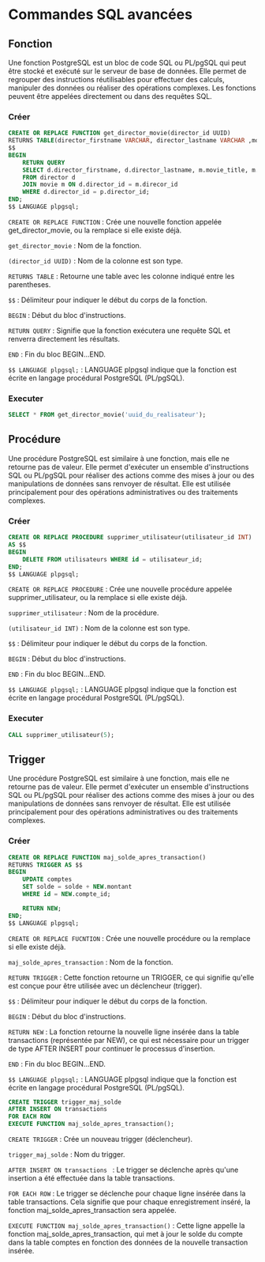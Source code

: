 # Commandes SQL avancées

## Fonction

Une fonction PostgreSQL est un bloc de code SQL ou PL/pgSQL qui peut être stocké et exécuté sur le serveur de base de données. Elle permet de regrouper des instructions réutilisables pour effectuer des calculs, manipuler des données ou réaliser des opérations complexes. Les fonctions peuvent être appelées directement ou dans des requêtes SQL.

### Créer

```SQL
CREATE OR REPLACE FUNCTION get_director_movie(director_id UUID)
RETURNS TABLE(director_firstname VARCHAR, director_lastname VARCHAR ,movie_title VARCHAR, movie_release_date DATE) AS
$$
BEGIN
    RETURN QUERY
    SELECT d.director_firstname, d.director_lastname, m.movie_title, m.movie_release_date
    FROM director d
    JOIN movie m ON d.director_id = m.direcor_id
    WHERE d.director_id = p.director_id;
END;
$$ LANGUAGE plpgsql;
```

`CREATE OR REPLACE FUNCTION` : Crée une nouvelle fonction appelée get_director_movie, ou la remplace si elle existe déjà.

`get_director_movie` : Nom de la fonction.

`(director_id UUID)` : Nom de la colonne est son type.

`RETURNS TABLE` : Retourne une table avec les colonne indiqué entre les parentheses.

`$$` : Délimiteur pour indiquer le début du corps de la fonction.

`BEGIN` : Début du bloc d'instructions.

`RETURN QUERY` : Signifie que la fonction exécutera une requête SQL et renverra directement les résultats.

`END` : Fin du bloc BEGIN...END.

`$$ LANGUAGE plpgsql;` : LANGUAGE plpgsql indique que la fonction est écrite en langage procédural PostgreSQL (PL/pgSQL).

### Executer

```SQL
SELECT * FROM get_director_movie('uuid_du_realisateur');
```

## Procédure

Une procédure PostgreSQL est similaire à une fonction, mais elle ne retourne pas de valeur. Elle permet d'exécuter un ensemble d'instructions SQL ou PL/pgSQL pour réaliser des actions comme des mises à jour ou des manipulations de données sans renvoyer de résultat. Elle est utilisée principalement pour des opérations administratives ou des traitements complexes.

### Créer

```SQL
CREATE OR REPLACE PROCEDURE supprimer_utilisateur(utilisateur_id INT)
AS $$
BEGIN
    DELETE FROM utilisateurs WHERE id = utilisateur_id;
END;
$$ LANGUAGE plpgsql;
```

`CREATE OR REPLACE PROCEDURE` : Crée une nouvelle procédure appelée supprimer_utilisateur, ou la remplace si elle existe déjà.

`supprimer_utilisateur` : Nom de la procédure.

`(utilisateur_id INT)` : Nom de la colonne est son type.

`$$` : Délimiteur pour indiquer le début du corps de la fonction.

`BEGIN` : Début du bloc d'instructions.

`END` : Fin du bloc BEGIN...END.

`$$ LANGUAGE plpgsql;` : LANGUAGE plpgsql indique que la fonction est écrite en langage procédural PostgreSQL (PL/pgSQL).

### Executer

```SQL
CALL supprimer_utilisateur(5);
```

## Trigger

Une procédure PostgreSQL est similaire à une fonction, mais elle ne retourne pas de valeur. Elle permet d'exécuter un ensemble d'instructions SQL ou PL/pgSQL pour réaliser des actions comme des mises à jour ou des manipulations de données sans renvoyer de résultat. Elle est utilisée principalement pour des opérations administratives ou des traitements complexes.

### Créer

```SQL
CREATE OR REPLACE FUNCTION maj_solde_apres_transaction()
RETURNS TRIGGER AS $$
BEGIN
    UPDATE comptes
    SET solde = solde + NEW.montant
    WHERE id = NEW.compte_id;

    RETURN NEW;
END;
$$ LANGUAGE plpgsql;
```

`CREATE OR REPLACE FUCNTION` : Crée une nouvelle procédure ou la remplace si elle existe déjà.

`maj_solde_apres_transaction` : Nom de la fonction.

`RETURN TRIGGER` : Cette fonction retourne un TRIGGER, ce qui signifie qu'elle est conçue pour être utilisée avec un déclencheur (trigger).

`$$` : Délimiteur pour indiquer le début du corps de la fonction.

`BEGIN` : Début du bloc d'instructions.

`RETURN NEW` : La fonction retourne la nouvelle ligne insérée dans la table transactions (représentée par NEW), ce qui est nécessaire pour un trigger de type AFTER INSERT pour continuer le processus d'insertion.

`END` : Fin du bloc BEGIN...END.

`$$ LANGUAGE plpgsql;` : LANGUAGE plpgsql indique que la fonction est écrite en langage procédural PostgreSQL (PL/pgSQL).

```SQL
CREATE TRIGGER trigger_maj_solde
AFTER INSERT ON transactions
FOR EACH ROW
EXECUTE FUNCTION maj_solde_apres_transaction();
```

`CREATE TRIGGER` : Crée un nouveau trigger (déclencheur).

`trigger_maj_solde` : Nom du trigger.

`AFTER INSERT ON transactions ` : Le trigger se déclenche après qu'une insertion a été effectuée dans la table transactions.

`FOR EACH ROW` : Le trigger se déclenche pour chaque ligne insérée dans la table transactions. Cela signifie que pour chaque enregistrement inséré, la fonction maj_solde_apres_transaction sera appelée.

`EXECUTE FUNCTION maj_solde_apres_transaction()` : Cette ligne appelle la fonction maj_solde_apres_transaction, qui met à jour le solde du compte dans la table comptes en fonction des données de la nouvelle transaction insérée.
